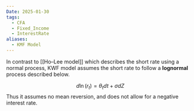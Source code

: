 ```yaml
---
Date: 2025-01-30
tags:
  - CFA
  - Fixed_Income
  - InterestRate
aliases:
  - KMF Model
---
```

In contrast to [[Ho–Lee model]] which describes the short rate using a normal process, KWF model assumes the short rate to follow a **lognormal** process described below.

$$d\ln(r_{t})=\theta_{t}dt+\sigma dZ$$Thus it assumes no mean reversion, and does not allow for a negative interest rate.